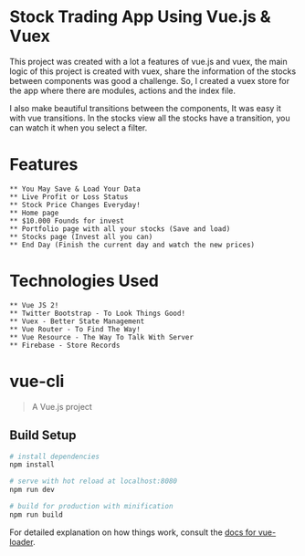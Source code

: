 # Stock Trading App Using Vue.js & Vuex

This project was created with a lot a features of vue.js and vuex, the main logic of this project is created with vuex, share the information of the stocks between components was good a challenge. So, I created a vuex store for the app where there are modules, actions and the index file.

I also make beautiful transitions between the components, It was easy it with vue transitions. In the stocks view all the stocks have a transition, you can watch it when you select a filter.


# Features

    ** You May Save & Load Your Data
    ** Live Profit or Loss Status
    ** Stock Price Changes Everyday!
    ** Home page
    ** $10.000 Founds for invest
    ** Portfolio page with all your stocks (Save and load)
    ** Stocks page (Invest all you can)
    ** End Day (Finish the current day and watch the new prices)

    
# Technologies Used

    ** Vue JS 2!
    ** Twitter Bootstrap - To Look Things Good!
    ** Vuex - Better State Management
    ** Vue Router - To Find The Way!
    ** Vue Resource - The Way To Talk With Server
    ** Firebase - Store Records





# vue-cli

> A Vue.js project

## Build Setup

``` bash
# install dependencies
npm install

# serve with hot reload at localhost:8080
npm run dev

# build for production with minification
npm run build
```

For detailed explanation on how things work, consult the [docs for vue-loader](http://vuejs.github.io/vue-loader).
